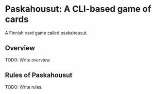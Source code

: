 # Paskahousut: A CLI-based game of cards
A Finnish card game called paskahousut.

## Overview
TODO: Write overview.

## Rules of Paskahousut
TODO: Write rules.
